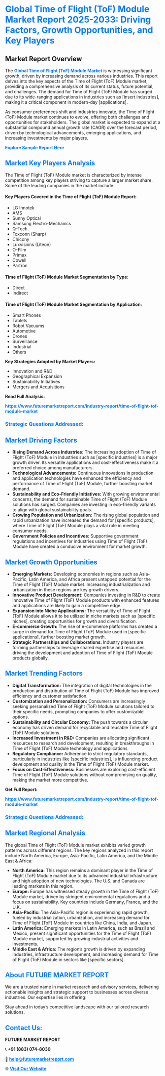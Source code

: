 <h1 style="color: #007BFF;">Global Time of Flight (ToF) Module Market Report 2025-2033: Driving Factors, Growth Opportunities, and Key Players</h1>

<section id="overview">
<h2>Market Report Overview</h2>
<p>The <a href="https://www.futuremarketreport.com/industry-report/time-of-flight-tof-module-market" style="color: #007BFF; text-decoration: none;"><strong>Global Time of Flight (ToF) Module Market</strong></a> is witnessing significant growth, driven by increasing demand across various industries. This report delves into the key aspects of the Time of Flight (ToF) Module market, providing a comprehensive analysis of its current status, future potential, and challenges. The demand for Time of Flight (ToF) Module has surged due to its wide-ranging applications in industries such as [insert industries], making it a critical component in modern-day [applications].</p>
<p>As consumer preferences shift and industries innovate, the Time of Flight (ToF) Module market continues to evolve, offering both challenges and opportunities for stakeholders. The global market is expected to expand at a substantial compound annual growth rate (CAGR) over the forecast period, driven by technological advancements, emerging applications, and increasing investments by major players.</p>
</section>

<section id="overview">
<p><a href="https://www.futuremarketreport.com/request-sample/reportId=82317" style="color: #007BFF; text-decoration: none;"><strong>Explore Sample Report Here</strong></a></p>
</section>

<section id="key-players">
<h2 style="color: #007BFF;">Market Key Players Analysis</h2>
<p>The Time of Flight (ToF) Module market is characterized by intense competition among key players striving to capture a larger market share. Some of the leading companies in the market include:</p>
<h4>Key Players Covered in the Time of Flight (ToF) Module Report:</h4>
<ul><li>LG Innotek</li><li>AMS</li><li>Sunny Optical</li><li>Samsung Electro-Mechanics</li><li>Q-Tech</li><li>Foxconn (Sharp)</li><li>Chicony</li><li>Luxvisions (Liteon)</li><li>O-Film</li><li>Primax</li><li>Cowell</li><li>Partron</li></ul>
<h4>Time of Flight (ToF) Module Market Segmentation by Type:</h4>
<ul><li>Direct</li><li>Indirect</li></ul>

<h4>Time of Flight (ToF) Module Market Segmentation by Application:</h4>
<ul><li>Smart Phones</li><li>Tablets</li><li>Robot Vacuums</li><li>Automotive</li><li>Drones</li><li>Surveillance</li><li>Industrial</li><li>Others</li></ul>
<p><strong>Key Strategies Adopted by Market Players:</strong></p>
<ul>
<li>Innovation and R&D</li>
<li>Geographical Expansion</li>
<li>Sustainability Initiatives</li>
<li>Mergers and Acquisitions</li>
</ul>
</section>

<section>
<p><strong>Read Full Analysis: </strong></p><a href="https://www.futuremarketreport.com/industry-report/time-of-flight-tof-module-market" style="color: #007BFF; text-decoration: none;"><strong>https://www.futuremarketreport.com/industry-report/time-of-flight-tof-module-market</strong></a>
<h3 style="color: #007BFF;">Strategic Questions Addressed:</h3>
</section>

<section id="driving-factors">
<h2 style="color: #007BFF;">Market Driving Factors</h2>
<ul>
<li><strong>Rising Demand Across Industries:</strong> The increasing adoption of Time of Flight (ToF) Module in industries such as [specific industries] is a major growth driver. Its versatile applications and cost-effectiveness make it a preferred choice among manufacturers.</li>
<li><strong>Technological Advancements:</strong> Continuous innovations in production and application technologies have enhanced the efficiency and performance of Time of Flight (ToF) Module, further boosting market demand.</li>
<li><strong>Sustainability and Eco-Friendly Initiatives:</strong> With growing environmental concerns, the demand for sustainable Time of Flight (ToF) Module solutions has surged. Companies are investing in eco-friendly variants to align with global sustainability goals.</li>
<li><strong>Growing Population and Urbanization:</strong> The rising global population and rapid urbanization have increased the demand for [specific products], where Time of Flight (ToF) Module plays a vital role in meeting consumer needs.</li>
<li><strong>Government Policies and Incentives:</strong> Supportive government regulations and incentives for industries using Time of Flight (ToF) Module have created a conducive environment for market growth.</li>
</ul>
</section>

<section id="growth-opportunities">
<h2 style="color: #007BFF;">Market Growth Opportunities</h2>
<ul>
<li><strong>Emerging Markets:</strong> Developing economies in regions such as Asia-Pacific, Latin America, and Africa present untapped potential for the Time of Flight (ToF) Module market. Increasing industrialization and urbanization in these regions are key growth drivers.</li>
<li><strong>Innovative Product Development:</strong> Companies investing in R&D to create innovative Time of Flight (ToF) Module products with enhanced features and applications are likely to gain a competitive edge.</li>
<li><strong>Expansion into Niche Applications:</strong> The versatility of Time of Flight (ToF) Module allows it to be utilized in niche markets such as [specific niches], creating opportunities for growth and diversification.</li>
<li><strong>E-commerce Growth:</strong> The rise of e-commerce platforms has created a surge in demand for Time of Flight (ToF) Module used in [specific applications], further boosting market growth.</li>
<li><strong>Strategic Partnerships and Collaborations:</strong> Industry players are forming partnerships to leverage shared expertise and resources, driving the development and adoption of Time of Flight (ToF) Module products globally.</li>
</ul>
</section>

<section id="trending-factors">
<h2 style="color: #007BFF;">Market Trending Factors</h2>
<ul>
<li><strong>Digital Transformation:</strong> The integration of digital technologies in the production and distribution of Time of Flight (ToF) Module has improved efficiency and customer satisfaction.</li>
<li><strong>Customization and Personalization:</strong> Consumers are increasingly seeking personalized Time of Flight (ToF) Module solutions tailored to their specific needs, prompting companies to offer customizable options.</li>
<li><strong>Sustainability and Circular Economy:</strong> The push towards a circular economy has driven demand for recyclable and reusable Time of Flight (ToF) Module solutions.</li>
<li><strong>Increased Investment in R&D:</strong> Companies are allocating significant resources to research and development, resulting in breakthroughs in Time of Flight (ToF) Module technology and applications.</li>
<li><strong>Regulatory Compliance:</strong> Adherence to strict regulatory standards, particularly in industries like [specific industries], is influencing product development and quality in the Time of Flight (ToF) Module market.</li>
<li><strong>Focus on Cost-Effectiveness:</strong> Businesses are exploring cost-efficient Time of Flight (ToF) Module solutions without compromising on quality, making the market more competitive.</li>
</ul>
</section>

<section>
<p><strong>Get Full Report: </strong></p><a href="https://www.futuremarketreport.com/industry-report/time-of-flight-tof-module-market" style="color: #007BFF; text-decoration: none;"><strong>https://www.futuremarketreport.com/industry-report/time-of-flight-tof-module-market</strong></a>
<h3 style="color: #007BFF;">Strategic Questions Addressed:</h3>
</section>


<section id="regional-analysis">
<h2 style="color: #007BFF;">Market Regional Analysis</h2>
<p>The global Time of Flight (ToF) Module market exhibits varied growth patterns across different regions. The key regions analyzed in this report include North America, Europe, Asia-Pacific, Latin America, and the Middle East & Africa:</p>
<ul>
<li><strong>North America:</strong> This region remains a dominant player in the Time of Flight (ToF) Module market due to its advanced industrial infrastructure and high adoption of new technologies. The U.S. and Canada are leading markets in this region.</li>
<li><strong>Europe:</strong> Europe has witnessed steady growth in the Time of Flight (ToF) Module market, driven by stringent environmental regulations and a focus on sustainability. Key countries include Germany, France, and the U.K.</li>
<li><strong>Asia-Pacific:</strong> The Asia-Pacific region is experiencing rapid growth, fueled by industrialization, urbanization, and increasing demand for Time of Flight (ToF) Module in countries like China, India, and Japan.</li>
<li><strong>Latin America:</strong> Emerging markets in Latin America, such as Brazil and Mexico, present significant opportunities for the Time of Flight (ToF) Module market, supported by growing industrial activities and investments.</li>
<li><strong>Middle East & Africa:</strong> The region’s growth is driven by expanding industries, infrastructure development, and increasing demand for Time of Flight (ToF) Module in sectors like [specific sectors].</li>
</ul>
</section>

<footer>
<h2 style="color: #007BFF;">About FUTURE MARKET REPORT</h2>
<p>We are a trusted name in market research and advisory services, delivering actionable insights and strategic support to businesses across diverse industries. Our expertise lies in offering:</p>

<p>Stay ahead in today’s competitive landscape with our tailored research solutions.</p>

<h2 style="color: #007BFF;">Contact Us:</h2>
<p><strong>FUTURE MARKET REPORT</strong></p>
<p>📞 <strong>+91 (883) 074-8030</strong></p>
<p>📧 <strong><a href="mailto:help@futuremarketreport.com" style="color: #007BFF;">help@futuremarketreport.com</a></strong></p>
<p>🌐 <strong><a href="https://www.futuremarketreport.com/" style="color: #007BFF;">Visit Our Website</a></strong></p>
</footer>